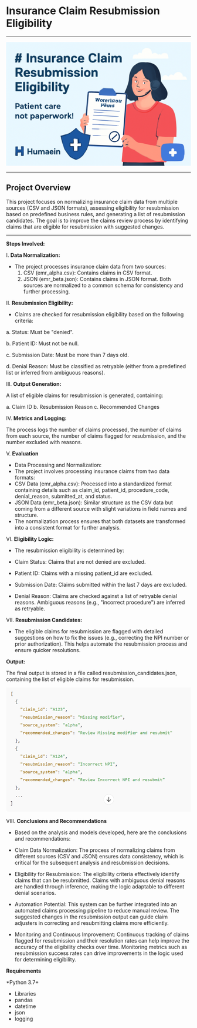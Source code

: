 # Insurance Claim Resubmission Eligibility
***



![](./images/image.png)








***
## Project Overview

This project focuses on normalizing insurance claim data from multiple sources (CSV and JSON formats), assessing eligibility for resubmission based on predefined business rules, and generating a list of resubmission candidates. The goal is to improve the claims review process by identifying claims that are eligible for resubmission with suggested changes.

***

**Steps Involved:**

I.  **Data Normalization:**
* The project processes insurance claim data from two sources:
  1. CSV (emr_alpha.csv): Contains claims in CSV format.
  2. JSON (emr_beta.json): Contains claims in JSON format.
Both sources are normalized to a common schema for consistency and further processing.

II. **Resubmission Eligibility:**

* Claims are checked for resubmission eligibility based on the following criteria:

a. Status: Must be "denied".

b. Patient ID: Must not be null.

c. Submission Date: Must be more than 7 days old.

d. Denial Reason: Must be classified as retryable (either from a predefined list or inferred from ambiguous reasons).

III. **Output Generation:**

A list of eligible claims for resubmission is generated, containing:

a. Claim ID
b. Resubmission Reason
c. Recommended Changes

IV. **Metrics and Logging:**

The process logs the number of claims processed, the number of claims from each source, the number of claims flagged for resubmission, and the number excluded with reasons.

V. **Evaluation**
* Data Processing and Normalization:
* The project involves processing insurance claims from two data formats:
* CSV Data (emr_alpha.csv): Processed into a standardized format containing details such as claim_id, patient_id, procedure_code, denial_reason, submitted_at, and status.
* JSON Data (emr_beta.json): Similar structure as the CSV data but coming from a different source with slight variations in field names and structure.
* The normalization process ensures that both datasets are transformed into a consistent format for further analysis.

VI. **Eligibility Logic:**

* The resubmission eligibility is determined by:

* Claim Status: Claims that are not denied are excluded.

* Patient ID: Claims with a missing patient_id are excluded.

* Submission Date: Claims submitted within the last 7 days are excluded.

* Denial Reason: Claims are checked against a list of retryable denial reasons. Ambiguous reasons (e.g., "incorrect procedure") are inferred as retryable.

VII. **Resubmission Candidates:**

* The eligible claims for resubmission are flagged with detailed suggestions on how to fix the issues (e.g., correcting the NPI number or prior authorization). This helps automate the resubmission process and ensure quicker resolutions.

**Output:**

The final output is stored in a file called resubmission_candidates.json, containing the list of eligible claims for resubmission.

![](./images/Capture.png)


VIII. **Conclusions and Recommendations**

* Based on the analysis and models developed, here are the conclusions and recommendations:

* Claim Data Normalization: The process of normalizing claims from different sources (CSV and JSON) ensures data consistency, which is critical for the subsequent analysis and resubmission decisions.

* Eligibility for Resubmission: The eligibility criteria effectively identify claims that can be resubmitted. Claims with ambiguous denial reasons are handled through inference, making the logic adaptable to different denial scenarios.

* Automation Potential: This system can be further integrated into an automated claims processing pipeline to reduce manual review. The suggested changes in the resubmission output can guide claim adjusters in correcting and resubmitting claims more efficiently.

* Monitoring and Continuous Improvement: Continuous tracking of claims flagged for resubmission and their resolution rates can help improve the accuracy of the eligibility checks over time. Monitoring metrics such as resubmission success rates can drive improvements in the logic used for determining eligibility.

**Requirements**

*Python 3.7+
* Libraries
* pandas
* datetime
* json
* logging
